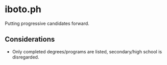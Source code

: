 # iboto.ph
Putting progressive candidates forward.


## Considerations
* Only completed degrees/programs are listed, secondary/high school is disregarded.